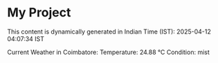 # My Project

This content is dynamically generated in Indian Time (IST): 2025-04-12 04:07:34 IST


Current Weather in Coimbatore:
Temperature: 24.88 °C
Condition: mist

